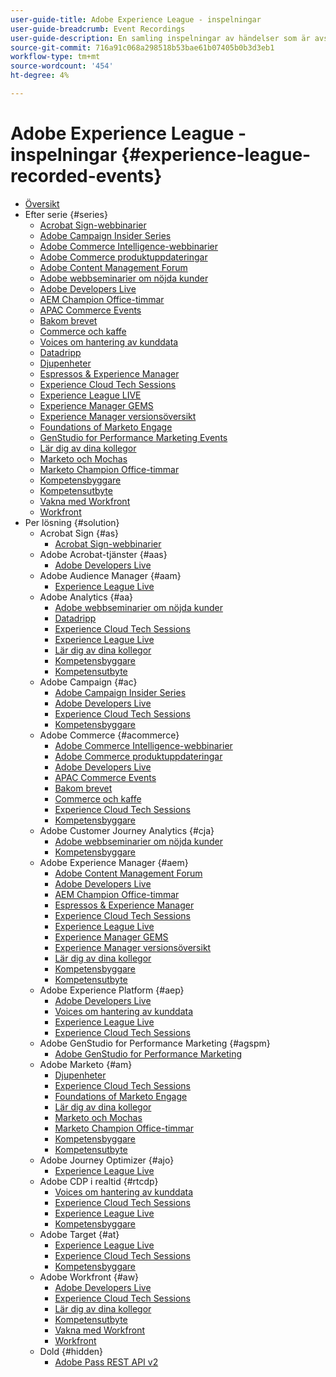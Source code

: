 ```yaml
---
user-guide-title: Adobe Experience League - inspelningar
user-guide-breadcrumb: Event Recordings
user-guide-description: En samling inspelningar av händelser som är avsedda att användas med Adobe Enterprise-produkter
source-git-commit: 716a91c068a298518b53bae61b07405b0b3d3eb1
workflow-type: tm+mt
source-wordcount: '454'
ht-degree: 4%

---
```



# Adobe Experience League - inspelningar {#experience-league-recorded-events}

+ [Översikt](overview.md)
+ Efter serie {#series}
   + [Acrobat Sign-webbinarier](https://experienceleague.adobe.com/docs/events/acrobat-sign-webinars/overview.html?lang=sv-SE)
   + [Adobe Campaign Insider Series](https://experienceleague.adobe.com/docs/events/adobe-campaign-insider-recordings/overview.html?lang=sv-SE)
   + [Adobe Commerce Intelligence-webbinarier](https://experienceleague.adobe.com/docs/events/mbi-webinars-recordings/overview.html?lang=sv-SE)
   + [Adobe Commerce produktuppdateringar](https://experienceleague.adobe.com/docs/events/adobe-commerce-product-update-recordings/overview.html?lang=sv-SE)
   + [Adobe Content Management Forum](https://experienceleague.adobe.com/docs/events/adobe-content-management-forum-recordings/overview.html?lang=sv-SE)
   + [Adobe webbseminarier om nöjda kunder](https://experienceleague.adobe.com/docs/events/adobe-customer-success-webinar-recordings/overview.html?lang=sv-SE)
   + [Adobe Developers Live](https://experienceleague.adobe.com/docs/events/adobe-developers-live-recordings/overview.html?lang=sv-SE)
   + [AEM Champion Office-timmar](https://experienceleague.adobe.com/docs/events/aem-champion-office-hours/overview.html?lang=sv-SE)
   + [APAC Commerce Events](https://experienceleague.adobe.com/docs/events/apac-commerce-recordings/overview.html?lang=sv-SE)
   + [Bakom brevet](https://experienceleague.adobe.com/docs/events/behind-the-brew-recordings/overview.html?lang=sv-SE)
   + [Commerce och kaffe](https://experienceleague.adobe.com/docs/events/commerce-and-coffee-recordings/overview.html?lang=sv-SE)
   + [Voices om hantering av kunddata](https://experienceleague.adobe.com/docs/events/customer-data-management-voices-recordings/overview.html?lang=sv-SE)
   + [Datadripp](https://experienceleague.adobe.com/docs/events/data-drip-recordings/overview.html?lang=sv-SE)
   + [Djupenheter](https://experienceleague.adobe.com/docs/events/deep-dives-recordings/overview.html?lang=sv-SE)
   + [Espressos &amp; Experience Manager](https://experienceleague.adobe.com/docs/events/espressos-and-experience-manager-recordings/overview.html?lang=sv-SE)
   + [Experience Cloud Tech Sessions](https://experienceleague.adobe.com/docs/events/tech-sessions/overview.html?lang=sv-SE)
   + [Experience League LIVE](https://experienceleague.adobe.com/docs/events/experience-league-live-recordings/overview.html?lang=sv-SE)
   + [Experience Manager GEMS](https://experienceleague.adobe.com/docs/events/experience-manager-gems-recordings/overview.html?lang=sv-SE)
   + [Experience Manager versionsöversikt](https://experienceleague.adobe.com/docs/events/aemcs-release-update-recordings/overview.html?lang=sv-SE)
   + [Foundations of Marketo Engage](https://experienceleague.adobe.com/docs/events/foundations-of-marketo-engage/overview.md)
   + [GenStudio for Performance Marketing Events](https://experienceleague.adobe.com/docs/events/genstudio-for-performance-marketing-events/overview.html?lang=sv-SE)
   + [Lär dig av dina kollegor](https://experienceleague.adobe.com/docs/events/learn-from-your-peers-recordings/overview.html?lang=sv-SE)
   + [Marketo och Mochas](https://experienceleague.adobe.com/docs/events/marketo-and-mochas-recordings/overview.html?lang=sv-SE)
   + [Marketo Champion Office-timmar](https://experienceleague.adobe.com/docs/events/marketo-champion-office-hours/overview.html?lang=sv-SE)
   + [Kompetensbyggare](https://experienceleague.adobe.com/docs/events/skill-builder-recordings/overview.html?lang=sv-SE)
   + [Kompetensutbyte](https://experienceleague.adobe.com/docs/events/the-skill-exchange-recordings/overview.html?lang=sv-SE)
   + [Vakna med Workfront](https://experienceleague.adobe.com/docs/events/wake-up-with-workfront-recordings/overview.html?lang=sv-SE)
   + [Workfront](https://experienceleague.adobe.com/docs/events/workfront-recordings/overview.html?lang=sv-SE)
+ Per lösning {#solution}
   + Acrobat Sign {#as}
      + [Acrobat Sign-webbinarier](https://experienceleague.adobe.com/docs/events/acrobat-sign-webinars/overview.html?lang=sv-SE)
   + Adobe Acrobat-tjänster {#aas}
      + [Adobe Developers Live](https://experienceleague.adobe.com/docs/events/adobe-developers-live-recordings/overview.html?lang=sv-SE)
   + Adobe Audience Manager {#aam}
      + [Experience League Live](https://experienceleague.adobe.com/docs/events/experience-league-live-recordings/overview.html?lang=sv-SE)
   + Adobe Analytics {#aa}
      + [Adobe webbseminarier om nöjda kunder](https://experienceleague.adobe.com/docs/events/adobe-customer-success-webinar-recordings/overview.html?lang=sv-SE)
      + [Datadripp](https://experienceleague.adobe.com/docs/events/data-drip-recordings/overview.html?lang=sv-SE)
      + [Experience Cloud Tech Sessions](https://experienceleague.adobe.com/docs/events/tech-sessions/overview.html?lang=sv-SE)
      + [Experience League Live](https://experienceleague.adobe.com/docs/events/experience-league-live-recordings/overview.html?lang=sv-SE)
      + [Lär dig av dina kollegor](https://experienceleague.adobe.com/docs/events/learn-from-your-peers-recordings/overview.html?lang=sv-SE)
      + [Kompetensbyggare](https://experienceleague.adobe.com/docs/events/skill-builder-recordings/overview.html?lang=sv-SE)
      + [Kompetensutbyte](https://experienceleague.adobe.com/docs/events/the-skill-exchange-recordings/overview.html?lang=sv-SE)
   + Adobe Campaign {#ac}
      + [Adobe Campaign Insider Series](https://experienceleague.adobe.com/docs/events/adobe-campaign-insider-recordings/overview.html?lang=sv-SE)
      + [Adobe Developers Live](https://experienceleague.adobe.com/docs/events/adobe-developers-live-recordings/overview.html?lang=sv-SE)
      + [Experience Cloud Tech Sessions](https://experienceleague.adobe.com/docs/events/tech-sessions/overview.html?lang=sv-SE)
      + [Kompetensbyggare](https://experienceleague.adobe.com/docs/events/skill-builder-recordings/overview.html?lang=sv-SE)
   + Adobe Commerce {#acommerce}
      + [Adobe Commerce Intelligence-webbinarier](https://experienceleague.adobe.com/docs/events/mbi-webinars-recordings/overview.html?lang=sv-SE)
      + [Adobe Commerce produktuppdateringar](https://experienceleague.adobe.com/docs/events/adobe-commerce-product-update-recordings/overview.html?lang=sv-SE)
      + [Adobe Developers Live](https://experienceleague.adobe.com/docs/events/adobe-developers-live-recordings/overview.html?lang=sv-SE)
      + [APAC Commerce Events](https://experienceleague.adobe.com/docs/events/apac-commerce-recordings/overview.html?lang=sv-SE)
      + [Bakom brevet](https://experienceleague.adobe.com/docs/events/behind-the-brew-recordings/overview.html?lang=sv-SE)
      + [Commerce och kaffe](https://experienceleague.adobe.com/docs/events/commerce-and-coffee-recordings/overview.html?lang=sv-SE)
      + [Experience Cloud Tech Sessions](https://experienceleague.adobe.com/docs/events/tech-sessions/overview.html?lang=sv-SE)
      + [Kompetensbyggare](https://experienceleague.adobe.com/docs/events/skill-builder-recordings/overview.html?lang=sv-SE)
   + Adobe Customer Journey Analytics {#cja}
      + [Adobe webbseminarier om nöjda kunder](https://experienceleague.adobe.com/docs/events/adobe-customer-success-webinar-recordings/overview.html?lang=sv-SE)
      + [Kompetensbyggare](https://experienceleague.adobe.com/docs/events/skill-builder-recordings/overview.html?lang=sv-SE)
   + Adobe Experience Manager {#aem}
      + [Adobe Content Management Forum](https://experienceleague.adobe.com/docs/events/adobe-content-management-forum-recordings/overview.html?lang=sv-SE)
      + [Adobe Developers Live](https://experienceleague.adobe.com/docs/events/adobe-developers-live-recordings/overview.html?lang=sv-SE)
      + [AEM Champion Office-timmar](https://experienceleague.adobe.com/docs/events/aem-champion-office-hours/overview.html?lang=sv-SE)
      + [Espressos &amp; Experience Manager](https://experienceleague.adobe.com/docs/events/espressos-and-experience-manager-recordings/overview.html?lang=sv-SE)
      + [Experience Cloud Tech Sessions](https://experienceleague.adobe.com/docs/events/tech-sessions/overview.html?lang=sv-SE)
      + [Experience League Live](https://experienceleague.adobe.com/docs/events/experience-league-live-recordings/overview.html?lang=sv-SE)
      + [Experience Manager GEMS](https://experienceleague.adobe.com/docs/events/experience-manager-gems-recordings/overview.html?lang=sv-SE)
      + [Experience Manager versionsöversikt](https://experienceleague.adobe.com/docs/events/aemcs-release-update-recordings/overview.html?lang=sv-SE)
      + [Lär dig av dina kollegor](https://experienceleague.adobe.com/docs/events/learn-from-your-peers-recordings/overview.html?lang=sv-SE)
      + [Kompetensbyggare](https://experienceleague.adobe.com/docs/events/skill-builder-recordings/overview.html?lang=sv-SE)
      + [Kompetensutbyte](https://experienceleague.adobe.com/docs/events/the-skill-exchange-recordings/overview.html?lang=sv-SE)
   + Adobe Experience Platform {#aep}
      + [Adobe Developers Live](https://experienceleague.adobe.com/docs/events/adobe-developers-live-recordings/overview.html?lang=sv-SE)
      + [Voices om hantering av kunddata](https://experienceleague.adobe.com/docs/events/customer-data-management-voices-recordings/overview.html?lang=sv-SE)
      + [Experience League Live](https://experienceleague.adobe.com/docs/events/experience-league-live-recordings/overview.html?lang=sv-SE)
      + [Experience Cloud Tech Sessions](https://experienceleague.adobe.com/docs/events/tech-sessions/overview.html?lang=sv-SE)
   + Adobe GenStudio for Performance Marketing {#agspm}
      + [Adobe GenStudio for Performance Marketing](https://experienceleague.adobe.com/docs/events/genstudio-for-performance-marketing-events/overview.html?lang=sv-SE)
   + Adobe Marketo {#am}
      + [Djupenheter](https://experienceleague.adobe.com/docs/events/deep-dives-recordings/overview.html?lang=sv-SE)
      + [Experience Cloud Tech Sessions](https://experienceleague.adobe.com/docs/events/tech-sessions/overview.html?lang=sv-SE)
      + [Foundations of Marketo Engage](https://experienceleague.adobe.com/docs/events/foundations-of-marketo-engage/overview.md)
      + [Lär dig av dina kollegor](https://experienceleague.adobe.com/docs/events/learn-from-your-peers-recordings/overview.html?lang=sv-SE)
      + [Marketo och Mochas](https://experienceleague.adobe.com/docs/events/marketo-and-mochas-recordings/overview.html?lang=sv-SE)
      + [Marketo Champion Office-timmar](https://experienceleague.adobe.com/docs/events/marketo-champion-office-hours/overview.html?lang=sv-SE)
      + [Kompetensbyggare](https://experienceleague.adobe.com/docs/events/skill-builder-recordings/overview.html?lang=sv-SE)
      + [Kompetensutbyte](https://experienceleague.adobe.com/docs/events/the-skill-exchange-recordings/overview.html?lang=sv-SE)
   + Adobe Journey Optimizer {#ajo}
      + [Experience League Live](https://experienceleague.adobe.com/docs/events/experience-league-live-recordings/overview.html?lang=sv-SE)
   + Adobe CDP i realtid {#rtcdp}
      + [Voices om hantering av kunddata](https://experienceleague.adobe.com/docs/events/customer-data-management-voices-recordings/overview.html?lang=sv-SE)
      + [Experience Cloud Tech Sessions](https://experienceleague.adobe.com/docs/events/tech-sessions/overview.html?lang=sv-SE)
      + [Experience League Live](https://experienceleague.adobe.com/docs/events/experience-league-live-recordings/overview.html?lang=sv-SE)
      + [Kompetensbyggare](https://experienceleague.adobe.com/docs/events/skill-builder-recordings/overview.html?lang=sv-SE)
   + Adobe Target {#at}
      + [Experience League Live](https://experienceleague.adobe.com/docs/events/experience-league-live-recordings/overview.html?lang=sv-SE)
      + [Experience Cloud Tech Sessions](https://experienceleague.adobe.com/docs/events/tech-sessions/overview.html?lang=sv-SE)
      + [Kompetensbyggare](https://experienceleague.adobe.com/docs/events/skill-builder-recordings/overview.html?lang=sv-SE)
   + Adobe Workfront {#aw}
      + [Adobe Developers Live](https://experienceleague.adobe.com/docs/events/adobe-developers-live-recordings/overview.html?lang=sv-SE)
      + [Experience Cloud Tech Sessions](https://experienceleague.adobe.com/docs/events/tech-sessions/overview.html?lang=sv-SE)
      + [Lär dig av dina kollegor](https://experienceleague.adobe.com/docs/events/learn-from-your-peers-recordings/overview.html?lang=sv-SE)
      + [Kompetensutbyte](https://experienceleague.adobe.com/docs/events/the-skill-exchange-recordings/overview.html?lang=sv-SE)
      + [Vakna med Workfront](https://experienceleague.adobe.com/docs/events/wake-up-with-workfront-recordings/overview.html?lang=sv-SE)
      + [Workfront](https://experienceleague.adobe.com/docs/events/workfront-recordings/overview.html?lang=sv-SE)
   + Dold {#hidden}
      + [Adobe Pass REST API v2](../single-events/adobe-pass-rest-api-v2.md)